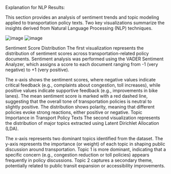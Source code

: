Explanation for NLP Results:

This section provides an analysis of sentiment trends and topic modeling applied to transportation policy texts. Two key visualizations summarize the insights derived from Natural Language Processing (NLP) techniques.

![image](https://github.com/user-attachments/assets/6f93f404-c408-480e-8bcf-73952429533f)
![image](https://github.com/user-attachments/assets/6485018b-b460-4dee-9b7c-a90e884a57a0)

Sentiment Score Distribution
The first visualization represents the distribution of sentiment scores across transportation-related policy documents. Sentiment analysis was performed using the VADER Sentiment Analyzer, which assigns a score to each document ranging from -1 (very negative) to +1 (very positive).

The x-axis shows the sentiment scores, where negative values indicate critical feedback (e.g., complaints about congestion, toll increases), while positive values indicate supportive feedback (e.g., improvements in bike lanes).
The mean sentiment score is marked with a red dashed line, suggesting that the overall tone of transportation policies is neutral to slightly positive.
The distribution shows polarity, meaning that different policies evoke strong reactions, either positive or negative.
Topic Importance in Transport Policy Texts
The second visualization represents the distribution of major topics extracted using Latent Dirichlet Allocation (LDA).

The x-axis represents two dominant topics identified from the dataset.
The y-axis represents the importance (or weight) of each topic in shaping public discussion around transportation.
Topic 1 is more dominant, indicating that a specific concern (e.g., congestion reduction or toll policies) appears frequently in policy discussions.
Topic 2 captures a secondary theme, potentially related to public transit expansion or accessibility improvements.
